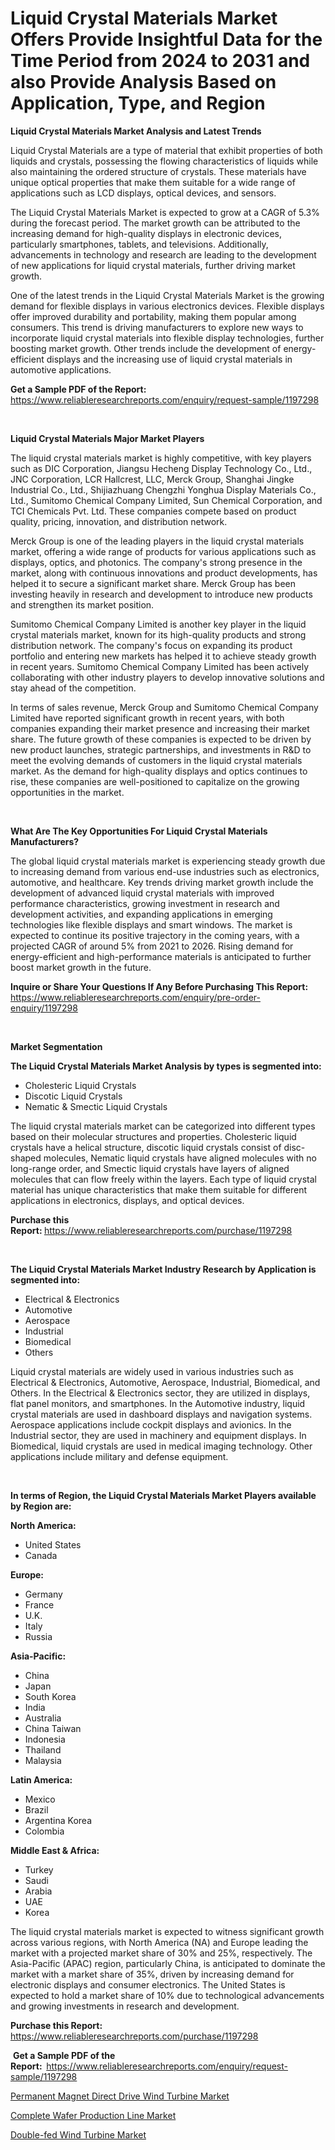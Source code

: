 <p><h1>Liquid Crystal Materials Market Offers Provide Insightful Data for the Time Period from 2024 to 2031 and also Provide Analysis Based on Application, Type, and Region</h1></p><p><strong>Liquid Crystal Materials Market Analysis and Latest Trends</strong></p>
<p><p>Liquid Crystal Materials are a type of material that exhibit properties of both liquids and crystals, possessing the flowing characteristics of liquids while also maintaining the ordered structure of crystals. These materials have unique optical properties that make them suitable for a wide range of applications such as LCD displays, optical devices, and sensors.</p><p>The Liquid Crystal Materials Market is expected to grow at a CAGR of 5.3% during the forecast period. The market growth can be attributed to the increasing demand for high-quality displays in electronic devices, particularly smartphones, tablets, and televisions. Additionally, advancements in technology and research are leading to the development of new applications for liquid crystal materials, further driving market growth.</p><p>One of the latest trends in the Liquid Crystal Materials Market is the growing demand for flexible displays in various electronics devices. Flexible displays offer improved durability and portability, making them popular among consumers. This trend is driving manufacturers to explore new ways to incorporate liquid crystal materials into flexible display technologies, further boosting market growth. Other trends include the development of energy-efficient displays and the increasing use of liquid crystal materials in automotive applications.</p></p>
<p><strong>Get a Sample PDF of the Report:&nbsp;</strong> <a href="https://www.reliableresearchreports.com/enquiry/request-sample/1197298">https://www.reliableresearchreports.com/enquiry/request-sample/1197298</a></p>
<p>&nbsp;</p>
<p><strong>Liquid Crystal Materials Major Market Players</strong></p>
<p><p>The liquid crystal materials market is highly competitive, with key players such as DIC Corporation, Jiangsu Hecheng Display Technology Co., Ltd., JNC Corporation, LCR Hallcrest, LLC, Merck Group, Shanghai Jingke Industrial Co., Ltd., Shijiazhuang Chengzhi Yonghua Display Materials Co., Ltd., Sumitomo Chemical Company Limited, Sun Chemical Corporation, and TCI Chemicals Pvt. Ltd. These companies compete based on product quality, pricing, innovation, and distribution network.</p><p>Merck Group is one of the leading players in the liquid crystal materials market, offering a wide range of products for various applications such as displays, optics, and photonics. The company's strong presence in the market, along with continuous innovations and product developments, has helped it to secure a significant market share. Merck Group has been investing heavily in research and development to introduce new products and strengthen its market position.</p><p>Sumitomo Chemical Company Limited is another key player in the liquid crystal materials market, known for its high-quality products and strong distribution network. The company's focus on expanding its product portfolio and entering new markets has helped it to achieve steady growth in recent years. Sumitomo Chemical Company Limited has been actively collaborating with other industry players to develop innovative solutions and stay ahead of the competition.</p><p>In terms of sales revenue, Merck Group and Sumitomo Chemical Company Limited have reported significant growth in recent years, with both companies expanding their market presence and increasing their market share. The future growth of these companies is expected to be driven by new product launches, strategic partnerships, and investments in R&D to meet the evolving demands of customers in the liquid crystal materials market. As the demand for high-quality displays and optics continues to rise, these companies are well-positioned to capitalize on the growing opportunities in the market.</p></p>
<p>&nbsp;</p>
<p><strong>What Are The Key Opportunities For Liquid Crystal Materials Manufacturers?</strong></p>
<p><p>The global liquid crystal materials market is experiencing steady growth due to increasing demand from various end-use industries such as electronics, automotive, and healthcare. Key trends driving market growth include the development of advanced liquid crystal materials with improved performance characteristics, growing investment in research and development activities, and expanding applications in emerging technologies like flexible displays and smart windows. The market is expected to continue its positive trajectory in the coming years, with a projected CAGR of around 5% from 2021 to 2026. Rising demand for energy-efficient and high-performance materials is anticipated to further boost market growth in the future.</p></p>
<p><strong>Inquire or Share Your Questions If Any Before Purchasing This Report:</strong> <a href="https://www.reliableresearchreports.com/enquiry/pre-order-enquiry/1197298">https://www.reliableresearchreports.com/enquiry/pre-order-enquiry/1197298</a></p>
<p>&nbsp;</p>
<p><strong>Market Segmentation</strong></p>
<p><strong>The Liquid Crystal Materials Market Analysis by types is segmented into:</strong></p>
<p><ul><li>Cholesteric Liquid Crystals</li><li>Discotic Liquid Crystals</li><li>Nematic & Smectic Liquid Crystals</li></ul></p>
<p><p>The liquid crystal materials market can be categorized into different types based on their molecular structures and properties. Cholesteric liquid crystals have a helical structure, discotic liquid crystals consist of disc-shaped molecules, Nematic liquid crystals have aligned molecules with no long-range order, and Smectic liquid crystals have layers of aligned molecules that can flow freely within the layers. Each type of liquid crystal material has unique characteristics that make them suitable for different applications in electronics, displays, and optical devices.</p></p>
<p><strong>Purchase this Report:&nbsp;</strong><a href="https://www.reliableresearchreports.com/purchase/1197298">https://www.reliableresearchreports.com/purchase/1197298</a></p>
<p>&nbsp;</p>
<p><strong>The Liquid Crystal Materials Market Industry Research by Application is segmented into:</strong></p>
<p><ul><li>Electrical & Electronics</li><li>Automotive</li><li>Aerospace</li><li>Industrial</li><li>Biomedical</li><li>Others</li></ul></p>
<p><p>Liquid crystal materials are widely used in various industries such as Electrical & Electronics, Automotive, Aerospace, Industrial, Biomedical, and Others. In the Electrical & Electronics sector, they are utilized in displays, flat panel monitors, and smartphones. In the Automotive industry, liquid crystal materials are used in dashboard displays and navigation systems. Aerospace applications include cockpit displays and avionics. In the Industrial sector, they are used in machinery and equipment displays. In Biomedical, liquid crystals are used in medical imaging technology. Other applications include military and defense equipment.</p></p>
<p>&nbsp;</p>
<p><strong>In terms of Region, the Liquid Crystal Materials Market Players available by Region are:</strong></p>
<p>
    <p> <strong> North America: </strong>
        <ul>
            <li>United States</li>
            <li>Canada</li>
        </ul>
        </p> 
    <p> <strong> Europe: </strong>
        <ul>
            <li>Germany</li>
            <li>France</li>
            <li>U.K.</li>
            <li>Italy</li>
            <li>Russia</li>
        </ul>
        </p> 
    <p> <strong> Asia-Pacific: </strong>
        <ul>
            <li>China</li>
            <li>Japan</li>
            <li>South Korea</li>
            <li>India</li>
            <li>Australia</li>
            <li>China Taiwan</li>
            <li>Indonesia</li>
            <li>Thailand</li>
            <li>Malaysia</li>
        </ul>
        </p> 
    <p> <strong> Latin America: </strong>
        <ul>
            <li>Mexico</li>
            <li>Brazil</li>
            <li>Argentina Korea</li>
            <li>Colombia</li>
        </ul>
        </p> 
    <p> <strong> Middle East & Africa: </strong>
        <ul>
            <li>Turkey</li>
            <li>Saudi</li>
            <li>Arabia</li>
            <li>UAE</li>
            <li>Korea</li>
        </ul>
    </p>
    </p>
<p><p>The liquid crystal materials market is expected to witness significant growth across various regions, with North America (NA) and Europe leading the market with a projected market share of 30% and 25%, respectively. The Asia-Pacific (APAC) region, particularly China, is anticipated to dominate the market with a market share of 35%, driven by increasing demand for electronic displays and consumer electronics. The United States is expected to hold a market share of 10% due to technological advancements and growing investments in research and development.</p></p>
<p><strong>Purchase this Report: </strong><a href="https://www.reliableresearchreports.com/purchase/1197298">https://www.reliableresearchreports.com/purchase/1197298</a></p>
<p>&nbsp;<strong>Get a Sample PDF of the Report:&nbsp;&nbsp;</strong><a href="https://www.reliableresearchreports.com/enquiry/request-sample/1197298">https://www.reliableresearchreports.com/enquiry/request-sample/1197298</a></p>
<p><strong></strong></p>
<p><p><a href="https://view.publitas.com/reportprime-1/permanent-magnet-direct-drive-wind-turbine-market-research-report-reveals-the-latest-trends-and-opportunities-of-this-market-for-period-from-2024-2031/">Permanent Magnet Direct Drive Wind Turbine Market</a></p><p><a href="https://view.publitas.com/reportprime-1/complete-wafer-production-line-market-research-report-unlocks-analysis-on-the-market-financial-status-market-size-and-market-revenue-upto-2031/">Complete Wafer Production Line Market</a></p><p><a href="https://view.publitas.com/reportprime-1/decoding-the-double-fed-wind-turbine-market-a-deep-dive-into-the-latest-market-trends-market-segmentation-and-competitive-analysis/">Double-fed Wind Turbine Market</a></p></p>